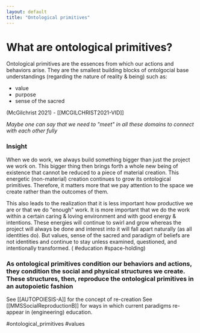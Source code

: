 ```yaml
---
layout: default
title: "Ontological primitives"
---
```


# What are ontological primitives?
Ontological primitives are the essences from which our actions and behaviors arise. They are the smallest building blocks of ontolgocial base understandings (regarding the nature of reality & being) such as:

- value
- purpose
- sense of the sacred

(McGilchrist 2021) - [[MCGILCHRIST2021-VID]]

*Maybe one can say that we need to "meet" in all these domains to connect with each other fully*

### Insight
When we do work, we always build something bigger than just the project we work on. This bigger thing then brings forth a whole new being of existence that cannot be reduced to a piece of material creation. This energetic (non-material) creation continues to grow its ontological primitives. Therefore, it matters more that we pay attention to the space we create rather than the outcomes of them. 

This also leads to the realization that it is less important how productive we are or that we do "enough" work. It is more important that we do the work within a certain caring & loving environment and with good energy & intentions. These energies will continue to swirl and grow whereas the project will always be done and interest into it will fall apart naturally (as all identities do). But values, sense of the sacred and paradigm of beliefs are not identities and continue to stay unless examined, questioned, and intentionally transformed. ( #education #space-holding)

### As ontological primitives condition our behaviors and actions, they condition the social and physical structures we create. These structures, then, reproduce the ontological primitives in an autopoietic fashion
See [[AUTOPOIESIS-A]] for the concept of re-creation
See [[MMSSocialReproductionB]] for ways in which current paradigms re-appear in (engineering) education. 



#ontological_primitives #values
